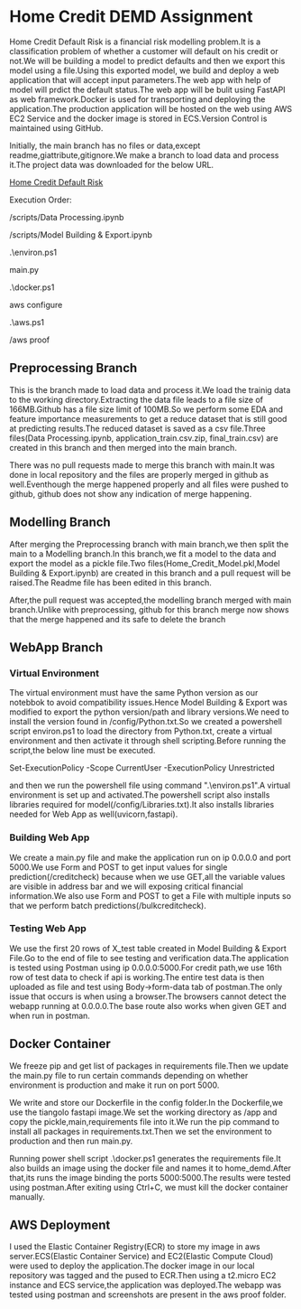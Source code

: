# Home Credit DEMD Assignment
Home Credit Default Risk is a financial risk modelling problem.It is a classification problem of whether a customer will default on his credit or not.We will be building a model to predict defaults and then we export this model using a file.Using this exported model, we build and deploy a web application that will accept input parameters.The web app with help of model will prdict the default status.The web app will be bulit using FastAPI as web framework.Docker is used for transporting and deploying the application.The production application will be hosted on the web using AWS EC2 Service and the docker image is stored in ECS.Version Control is maintained using GitHub.

Initially, the main branch has no files or data,except readme,giattribute,gitignore.We make a branch to load data and process it.The project data was downloaded for the below URL.

[Home Credit Default Risk](https://www.kaggle.com/c/home-credit-default-risk/data)

Execution Order:

/scripts/Data Processing.ipynb

/scripts/Model Building & Export.ipynb

.\environ.ps1

main.py

.\docker.ps1

aws configure

.\aws.ps1

/aws proof

## Preprocessing Branch
This is the branch made to load data and process it.We load the trainig data to the working directory.Extracting the data file leads to a file size of 166MB.Github has a file size limit of 100MB.So we perform some EDA and feature importance measurements to get a reduce dataset that is still good at predicting results.The reduced dataset is saved as a csv file.Three files(Data Processing.ipynb, application_train.csv.zip, final_train.csv) are created in this branch and then merged into the main branch.

There was no pull requests made to merge this branch with main.It was done in local repository and the files are properly merged in github as well.Eventhough the merge happened properly and all files were pushed to github, github does not show any indication of merge happening.

## Modelling Branch
After merging the Preprocessing branch with main branch,we then split the main to a Modelling branch.In this branch,we fit a model to the data and export the model as a pickle file.Two files(Home_Credit_Model.pkl,Model Building & Export.ipynb) are created in this branch and a pull request will be raised.The Readme file has been edited in this branch.

After,the pull request was accepted,the modelling branch merged with main branch.Unlike with preprocessing, github for this branch merge now shows that the merge happened and its safe to delete the branch

## WebApp Branch

### Virtual Environment
The virtual environment must have the same Python version as our notebbok to avoid compatibility issues.Hence Model Building & Export was modified to export the python version/path and library versions.We need to install the version found in /config/Python.txt.So we created a powershell script environ.ps1 to load the directory from Python.txt, create a virtual environment and then activate it through shell scripting.Before running the script,the below line must be executed.

Set-ExecutionPolicy -Scope CurrentUser -ExecutionPolicy Unrestricted

and then we run the powershell file using command ".\environ.ps1".A virtual environment is set up and activated.The powershell script also installs libraries required for model(/config/Libraries.txt).It also installs libraries needed for Web App as well(uvicorn,fastapi).

### Building Web App
We create a main.py file and make the application run on ip 0.0.0.0 and port 5000.We use Form and POST to get input values for single prediction(/creditcheck) because when we use GET,all the variable values are visible in address bar and we will exposing critical financial information.We also use Form and POST to get a File with multiple inputs so that we perform batch predictions(/bulkcreditcheck).

### Testing Web App
We use the first 20 rows of X_test table created in Model Building & Export File.Go to the end of file to see testing and verification data.The application is tested using Postman using ip 0.0.0.0:5000.For credit path,we use 16th row of test data to check if api is working.The entire test data is then uploaded as file and test using Body->form-data
tab of postman.The only issue that occurs is when using a browser.The browsers cannot detect the webapp running at 0.0.0.0.The base route also works when given GET and when run in postman.

## Docker Container
We freeze pip and get list of packages in requirements file.Then we update the main.py file to run certain commands depending on whether environment is production and make it run on port 5000.

We write and store our Dockerfile in the config folder.In the Dockerfile,we use the tiangolo fastapi image.We set the working directory as /app and copy the pickle,main,requirements file into it.We run the pip command to install all packages in requirements.txt.Then we set the environment to production and then run main.py.

Running power shell script .\docker.ps1 generates the requirements file.It also builds an image using the docker file and names it to home_demd.After that,its runs the image binding the ports 5000:5000.The results were tested using postman.After exiting using Ctrl+C, we must kill the docker container manually.

## AWS Deployment
I used the Elastic Container Registry(ECR) to store my image in aws server.ECS(Elastic Container Service) and EC2(Elastic Compute Cloud) were used to deploy the application.The docker image in our local repository was tagged and the pused to ECR.Then using a t2.micro EC2 instance and ECS service,the application was deployed.The webapp was tested using postman and screenshots are present in the aws proof folder.

